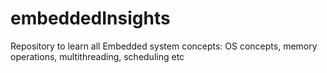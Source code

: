 # embeddedInsights
Repository to learn all Embedded system concepts:
OS concepts, memory operations, multithreading, scheduling etc
